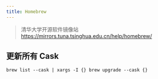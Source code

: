 ```yaml
---
title: Homebrew
---
```


> 清华大学开源软件镜像站
> https://mirrors.tuna.tsinghua.edu.cn/help/homebrew/

## 更新所有 Cask

```{shell}
brew list --cask | xargs -I {} brew upgrade --cask {}
```

